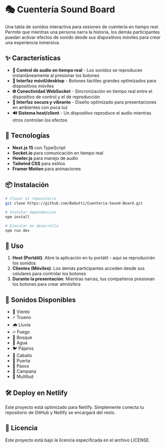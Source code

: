 # 🎭 Cuentería Sound Board

Una tabla de sonidos interactiva para sesiones de cuentería en tiempo real. Permite que mientras una persona narra la historia, los demás participantes puedan activar efectos de sonido desde sus dispositivos móviles para crear una experiencia inmersiva.

## ✨ Características

- **🎵 Control de audio en tiempo real** - Los sonidos se reproducen instantáneamente al presionar los botones
- **📱 Interfaz móvil/desktop** - Botones táctiles grandes optimizados para dispositivos móviles
- **🌐 Conectividad WebSocket** - Sincronización en tiempo real entre el dispositivo de control y el de reproducción
- **🎨 Interfaz oscura y vibrante** - Diseño optimizado para presentaciones en ambientes con poca luz
- **🔊 Sistema host/client** - Un dispositivo reproduce el audio mientras otros controlan los efectos

## 🚀 Tecnologías

- **Next.js 15** con TypeScript
- **Socket.io** para comunicación en tiempo real
- **Howler.js** para manejo de audio
- **Tailwind CSS** para estilos
- **Framer Motion** para animaciones

## 📦 Instalación

```bash
# Clonar el repositorio
git clone https://github.com/BaGutti/Cuenteria-Sound-Board.git

# Instalar dependencias
npm install

# Ejecutar en desarrollo
npm run dev
```

## 🎯 Uso

1. **Host (Portátil)**: Abre la aplicación en tu portátil - aquí se reproducirán los sonidos
2. **Clientes (Móviles)**: Los demás participantes acceden desde sus celulares para controlar los botones
3. **Durante la presentación**: Mientras narras, tus compañeros presionan los botones para crear atmósfera

## 🎨 Sonidos Disponibles

- 💨 Viento
- ⚡ Trueno
- 🌧️ Lluvia
- 🔥 Fuego
- 🌲 Bosque
- 🌊 Agua
- 🐦 Pájaros
- 🐎 Caballo
- 🚪 Puerta
- 👣 Pasos
- 🔔 Campana
- 👥 Multitud

## 🛠️ Deploy en Netlify

Este proyecto está optimizado para Netlify. Simplemente conecta tu repositorio de GitHub y Netlify se encargará del resto.

## 📄 Licencia

Este proyecto está bajo la licencia especificada en el archivo LICENSE.